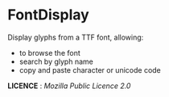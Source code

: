 # FontDisplay

Display glyphs from a TTF font, allowing:

* to browse the font
* search by glyph name
* copy and paste character or unicode code

**LICENCE** : *Mozilla Public Licence 2.0*
